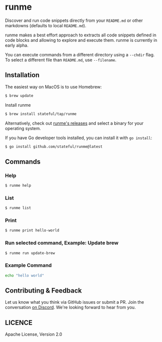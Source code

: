 # runme

Discover and run code snippets directly from your `README.md` or other markdowns (defaults to local `README.md`).

runme makes a best effort approach to extracts all code snippets defined in code blocks and allowing to explore and execute them. runme is currently in early alpha.

You can execute commands from a different directory using a `--chdir` flag.
To select a different file than `README.md`, use `--filename`.

## Installation

The easiest way on MacOS is to use Homebrew:
```sh { name=update-brew }
$ brew update
```

Install runme
```sh
$ brew install stateful/tap/runme
```

Alternatively, check out [runme's releases](https://github.com/stateful/runme/releases) and select
a binary for your operating system.

If you have Go developer tools installed, you can install it with `go install`:

```sh
$ go install github.com/stateful/runme@latest
```

## Commands

### Help

```sh {interactive=false}
$ runme help
```

### List

```sh
$ runme list
```

### Print

```sh {interactive=false}
$ runme print hello-world
```

### Run selected command, Example: Update brew

```sh
$ runme run update-brew
```

### Example Command

```sh {name=hello-world}
echo "hello world"
```

## Contributing & Feedback

Let us know what you think via GitHub issues or submit a PR. Join the conversation [on Discord](https://discord.gg/MFtwcSvJsk). We're looking forward to hear from you.

## LICENCE

Apache License, Version 2.0
